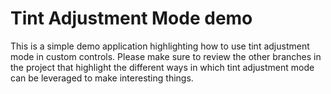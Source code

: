# Tint Adjustment Mode demo

This is a simple demo application highlighting how to use tint adjustment mode in custom controls.  Please make sure to review the other branches in the project that highlight the different ways in which tint adjustment mode can be leveraged to make interesting things.
